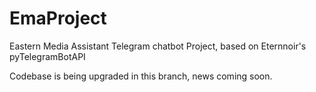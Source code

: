 # EmaProject
Eastern Media Assistant Telegram chatbot Project, based on Eternnoir's pyTelegramBotAPI

Codebase is being upgraded in this branch, news coming soon.
